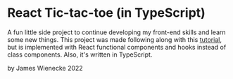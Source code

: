# React Tic-tac-toe (in TypeScript)

A fun little side project to continue developing my front-end skills and learn some new things.
This project was made following along with this [tutorial](https://reactjs.org/tutorial/tutorial.html),
but is implemented with React functional components and hooks instead of class components.
Also, it's written in TypeScript.

by James Wienecke 2022